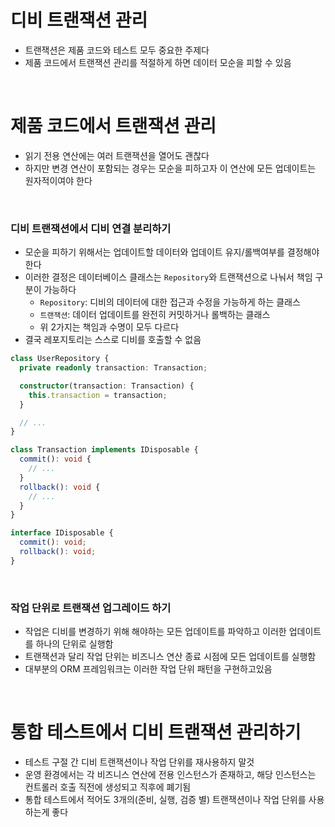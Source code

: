 # 디비 트랜잭션 관리

- 트랜잭션은 제품 코드와 테스트 모두 중요한 주제다
- 제품 코드에서 트랜잭션 관리를 적절하게 하면 데이터 모순을 피할 수 있음

<br>

# 제품 코드에서 트랜잭션 관리

- 읽기 전용 연산에는 여러 트랜잭션을 열어도 괜찮다
- 하지만 변경 연산이 포함되는 경우는 모순을 피하고자 이 연산에 모든 업데이트는 원자적이여야 한다

<br>

### 디비 트랜잭션에서 디비 연결 분리하기

- 모순을 피하기 위해서는 업데이트할 데이터와 업데이트 유지/롤백여부를 결정해야한다
- 이러한 결정은 데이터베이스 클래스는 `Repository`와 트랜잭션으로 나눠서 책임 구분이 가능하다
  - `Repository`: 디비의 데이터에 대한 접근과 수정을 가능하게 하는 클래스
  - `트랜잭션`: 데이터 업데이트를 완전히 커밋하거나 롤백하는 클래스
  - 위 2가지는 책임과 수명이 모두 다르다
- 결국 레포지토리는 스스로 디비를 호출할 수 없음

```ts
class UserRepository {
  private readonly transaction: Transaction;

  constructor(transaction: Transaction) {
    this.transaction = transaction;
  }

  // ...
}

class Transaction implements IDisposable {
  commit(): void {
    // ...
  }
  rollback(): void {
    // ...
  }
}

interface IDisposable {
  commit(): void;
  rollback(): void;
}
```

<br>

### 작업 단위로 트랜잭션 업그레이드 하기

- 작업은 디비를 변경하기 위해 해야하는 모든 업데이트를 파악하고 이러한 업데이트를 하나의 단위로 실행함
- 트랜잭션과 달리 작업 단위는 비즈니스 연산 종료 시점에 모든 업데이트를 실행함
- 대부분의 ORM 프레임워크는 이러한 작업 단위 패턴을 구현하고있음

<br>

# 통합 테스트에서 디비 트랜잭션 관리하기

- 테스트 구절 간 디비 트랜잭션이나 작업 단위를 재사용하지 말것
- 운영 환경에서는 각 비즈니스 연산에 전용 인스턴스가 존재하고, 해당 인스턴스는 컨트롤러 호출 직전에 생성되고 직후에 폐기됨
- 통합 테스트에서 적어도 3개의(준비, 실행, 검증 별) 트랜잭션이나 작업 단위를 사용하는게 좋다
